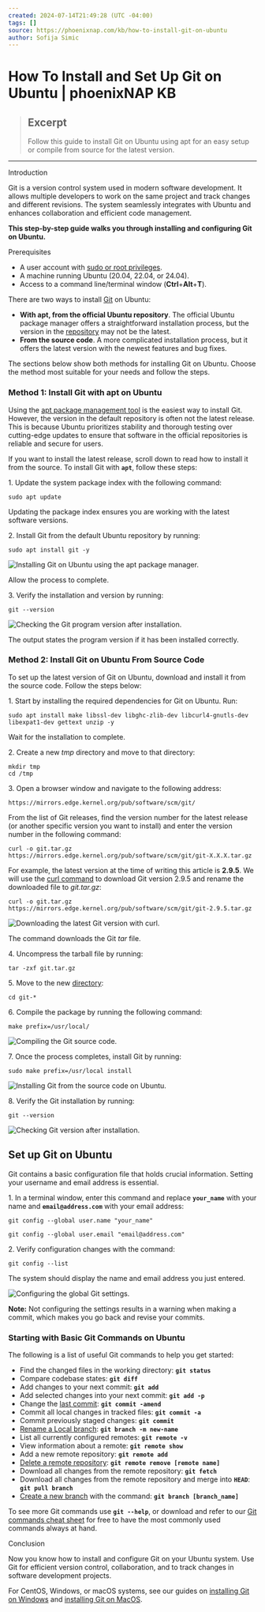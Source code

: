 ```yaml
---
created: 2024-07-14T21:49:28 (UTC -04:00)
tags: []
source: https://phoenixnap.com/kb/how-to-install-git-on-ubuntu
author: Sofija Simic
---
```


# How To Install and Set Up Git on Ubuntu | phoenixNAP KB

> ## Excerpt
> Follow this guide to install Git on Ubuntu using apt for an easy setup or compile from source for the latest version.

---
Introduction

Git is a version control system used in modern software development. It allows multiple developers to work on the same project and track changes and different revisions. The system seamlessly integrates with Ubuntu and enhances collaboration and efficient code management.

**This step-by-step guide walks you through installing and configuring Git on Ubuntu.**


Prerequisites

-   A user account with [sudo or root privileges](https://phoenixnap.com/kb/change-root-password-ubuntu).
-   A machine running Ubuntu (20.04, 22.04, or 24.04).
-   Access to a command line/terminal window (**Ctrl**+**Alt**+**T**).

There are two ways to install [Git](https://phoenixnap.com/kb/what-is-git) on Ubuntu:

-   **With apt, from the official Ubuntu repository**. The official Ubuntu package manager offers a straightforward installation process, but the version in the [repository](https://phoenixnap.com/glossary/what-is-a-repository) may not be the latest.
-   **From the source code**. A more complicated installation process, but it offers the latest version with the newest features and bug fixes.

The sections below show both methods for installing Git on Ubuntu. Choose the method most suitable for your needs and follow the steps.

### Method 1: Install Git with apt on Ubuntu

Using the [apt package management tool](https://phoenixnap.com/kb/apt-linux) is the easiest way to install Git. However, the version in the default repository is often not the latest release. This is because Ubuntu prioritizes stability and thorough testing over cutting-edge updates to ensure that software in the official repositories is reliable and secure for users.

If you want to install the latest release, scroll down to read how to install it from the source. To install Git with **`apt`**, follow these steps:

1\. Update the system package index with the following command:

```
sudo apt update
```

Updating the package index ensures you are working with the latest software versions.

2\. Install Git from the default Ubuntu repository by running:

```
sudo apt install git -y
```

![Installing Git on Ubuntu using the apt package manager.](https://phoenixnap.com/kb/wp-content/uploads/2024/07/install-git-with-apt.png)

Allow the process to complete.

3\. Verify the installation and version by running:

```
git --version
```

![Checking the Git program version after installation.](https://phoenixnap.com/kb/wp-content/uploads/2024/07/check-git-version-after-installation.png)

The output states the program version if it has been installed correctly.

### Method 2: Install Git on Ubuntu From Source Code

To set up the latest version of Git on Ubuntu, download and install it from the source code. Follow the steps below:

1\. Start by installing the required dependencies for Git on Ubuntu. Run:

```
sudo apt install make libssl-dev libghc-zlib-dev libcurl4-gnutls-dev libexpat1-dev gettext unzip -y
```

Wait for the installation to complete.

2\. Create a new _tmp_ directory and move to that directory:

```
mkdir tmp
cd /tmp
```

3\. Open a browser window and navigate to the following address:

```
https://mirrors.edge.kernel.org/pub/software/scm/git/
```

From the list of Git releases, find the version number for the latest release (or another specific version you want to install) and enter the version number in the following command:

```
curl -o git.tar.gz https://mirrors.edge.kernel.org/pub/software/scm/git/git-X.X.X.tar.gz
```

For example, the latest version at the time of writing this article is **2.9.5**. We will use the [curl command](https://phoenixnap.com/kb/curl-command) to download Git version 2.9.5 and rename the downloaded file to _git.tar.gz_:

```
curl -o git.tar.gz https://mirrors.edge.kernel.org/pub/software/scm/git/git-2.9.5.tar.gz
```

![Downloading the latest Git version with curl.](https://phoenixnap.com/kb/wp-content/uploads/2024/07/download-latest-git-version.png)

The command downloads the Git _tar_ file.

4. Uncompress the tarball file by running:

```
tar -zxf git.tar.gz
```

5\. Move to the new [directory](https://phoenixnap.com/glossary/what-is-a-directory):

```
cd git-*
```

6\. Compile the package by running the following command:

```
make prefix=/usr/local/
```

![Compiling the Git source code.](https://phoenixnap.com/kb/wp-content/uploads/2024/07/compile-git-package.png)

7\. Once the process completes, install Git by running:

```
sudo make prefix=/usr/local install
```

![Installing Git from the source code on Ubuntu.](https://phoenixnap.com/kb/wp-content/uploads/2024/07/install-git-from-source.png)

8\. Verify the Git installation by running:

```
git --version
```

![Checking Git version after installation.](https://phoenixnap.com/kb/wp-content/uploads/2024/07/check-git-version-1.png)

## Set up Git on Ubuntu

Git contains a basic configuration file that holds crucial information. Setting your username and email address is essential.

1\. In a terminal window, enter this command and replace **`your_name`** with your name and **`email@address.com`** with your email address:

```
git config --global user.name "your_name"
```

```
git config --global user.email "email@address.com"
```

2\. Verify configuration changes with the command:

```
git config --list
```

The system should display the name and email address you just entered.

![Configuring the global Git settings.](https://phoenixnap.com/kb/wp-content/uploads/2024/07/configure-git.png)

**Note:** Not configuring the settings results in a warning when making a commit, which makes you go back and revise your commits.

### Starting with Basic Git Commands on Ubuntu

The following is a list of useful Git commands to help you get started:

-   Find the changed files in the working directory: **`git status`**
-   Compare codebase states: **`git diff`**
-   Add changes to your next commit: **`git add`**
-   Add selected changes into your next commit: **`git add -p`**
-   Change the [last commit](https://phoenixnap.com/kb/git-revert-last-commit): **`git commit -amend`**
-   Commit all local changes in tracked files: **`git commit -a`**
-   Commit previously staged changes: **`git commit`**
-   [Rename a Local branch](https://phoenixnap.com/kb/how-to-rename-git-branch-local-remote): **`git branch -m new-name`**
-   List all currently configured remotes: **`git remote -v`**
-   View information about a remote: **`git remote show`**
-   Add a new remote repository: **`git remote add`**
-   [Delete a remote repository](https://phoenixnap.com/kb/git-remove-remote): **`git remote remove [remote name]`**
-   Download all changes from the remote repository: **`git fetch`**
-   Download all changes from the remote repository and merge into **`HEAD`**: **`git pull branch`**
-   [Create a new branch](https://phoenixnap.com/kb/git-create-new-branch) with the command: **`git branch [branch_name]`**

To see more Git commands use **`git --help`**, or download and refer to our [Git commands cheat sheet](https://phoenixnap.com/kb/git-commands-cheat-sheet) for free to have the most commonly used commands always at hand.

Conclusion

Now you know how to install and configure Git on your Ubuntu system. Use Git for efficient version control, collaboration, and to track changes in software development projects.

For CentOS, Windows, or macOS systems, see our guides on [installing Git on Windows](https://phoenixnap.com/kb/how-to-install-git-windows) and [installing Git on MacOS](https://phoenixnap.com/kb/install-git-on-mac).
